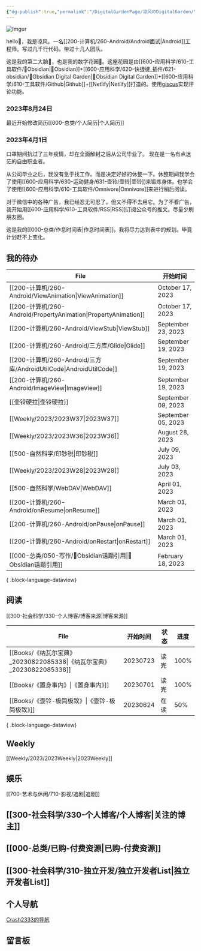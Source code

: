 ```yaml
---
{"dg-publish":true,"permalink":"/DigitalGardenPage/凉风のDigitalGarden/","tags":["gardenEntry"],"noteIcon":""}
---
```


![Imgur](https://i.imgur.com/gwdsbJk.jpg)

hello👋，我是凉风。一名[[200-计算机/260-Android/Android面试\|Android]]工程师。写过几千行代码，带过十几人团队。

这是我的第二大脑🧠，也是我的数字花园🏡。这座花园是由[[600-应用科学/610-工具软件/💎Obsidian\|💎Obsidian]]+[[600-应用科学/620-快捷键_插件/621-obsidian/🔌Obsidian Digital Garden\|🔌Obsidian Digital Garden]]+[[600-应用科学/610-工具软件/Github\|Github]]+[[Netlify\|Netlify]]打造的。使用[giscus](https://giscus.app/zh-CN)实现评论功能。


### 2023年8月24日
最近开始修改简历[[000-总类/个人简历\|个人简历]]

### 2023年4月1日
口罩期间抗过了三年疫情，却在全面解封之后从公司毕业了。
现在是一名有点迷茫的自由职业者。

从公司毕业之后，我没有急于找工作。而是决定好好的休整一下。休整期间我学会了使用[[600-应用科学/630-运动健身/631-壶铃/壶铃\|壶铃]]来锻炼身体。也学会了使用[[600-应用科学/610-工具软件/Omnivore\|Omnivore]]来进行稍后阅读。

对于微信中的各种广告，我已经忍无可忍了。但又不得不去用它。为了不看广告，我开始用[[600-应用科学/610-工具软件/RSS\|RSS]]订阅公众号的推文。尽量少刷朋友圈。

这是我的[[000-总类/作息时间表\|作息时间表]]，我将尽力达到表中的规划。毕竟计划赶不上变化。


## 我的待办
| File                                                            | 开始时间               |
| --------------------------------------------------------------- | ------------------ |
| [[200-计算机/260-Android/ViewAnimation\|ViewAnimation]]         | October 17, 2023   |
| [[200-计算机/260-Android/PropertyAnimation\|PropertyAnimation]] | October 17, 2023   |
| [[200-计算机/260-Android/ViewStub\|ViewStub]]                   | September 23, 2023 |
| [[200-计算机/260-Android/三方库/Glide\|Glide]]                     | September 19, 2023 |
| [[200-计算机/260-Android/三方库/AndroidUtilCode\|AndroidUtilCode]] | September 19, 2023 |
| [[200-计算机/260-Android/ImageView\|ImageView]]                 | September 19, 2023 |
| [[壶铃硬拉\|壶铃硬拉]]                                               | September 09, 2023 |
| [[Weekly/2023/2023W37\|2023W37]]                             | September 05, 2023 |
| [[Weekly/2023/2023W36\|2023W36]]                             | August 28, 2023    |
| [[500-自然科学/印钞税\|印钞税]]                                        | July 09, 2023      |
| [[Weekly/2023/2023W28\|2023W28]]                             | July 03, 2023      |
| [[500-自然科学/WebDAV\|WebDAV]]                                  | April 01, 2023     |
| [[200-计算机/260-Android/onResume\|onResume]]                   | March 01, 2023     |
| [[200-计算机/260-Android/onPause\|onPause]]                     | March 01, 2023     |
| [[200-计算机/260-Android/onRestart\|onRestart]]                 | March 01, 2023     |
| [[000-总类/050-写作/💎Obsidian话题引用\|💎Obsidian话题引用]]             | February 18, 2023  |

{ .block-language-dataview}



## 阅读

[[300-社会科学/330-个人博客/博客来源\|博客来源]]

| File                                                        | 开始时间     | 状态 | 进度   |
| ----------------------------------------------------------- | -------- | -- | ---- |
| [[Books/《纳瓦尔宝典》_20230822085338\|《纳瓦尔宝典》_20230822085338]] | 20230723 | 读完 | 100% |
| [[Books/《置身事内》\|《置身事内》]]                                 | 20230701 | 读完 | 100% |
| [[Books/《壶铃-极简极致》\|《壶铃-极简极致》]]                           | 20230624 | 在读 | 50%  |

{ .block-language-dataview}

## Weekly
[[Weekly/2023/2023Weekly\|2023Weekly]]


## 娱乐
[[700-艺术与休闲/710-影视/追剧\|追剧]]


## [[300-社会科学/330-个人博客/个人博客\|关注的博主]]

## [[000-总类/已购-付费资源\|已购-付费资源]]


## [[300-社会科学/310-独立开发/独立开发者List\|独立开发者List]]

## 个人导航
[Crash2333的导航](https://crash2333navi.netlify.app/)







## 留言板

<script src="https://giscus.app/client.js"
        data-repo="Crash2333/DigitalGardenComments"
        data-repo-id="R_kgDOJ8I68g"
        data-category="Announcements"
        data-category-id="DIC_kwDOJ8I68s4CX6_8"
        data-mapping="pathname"
        data-strict="0"
        data-reactions-enabled="1"
        data-emit-metadata="0"
        data-input-position="bottom"
        data-theme="preferred_color_scheme"
        data-lang="zh-CN"
        crossorigin="anonymous"
        async>
</script>
